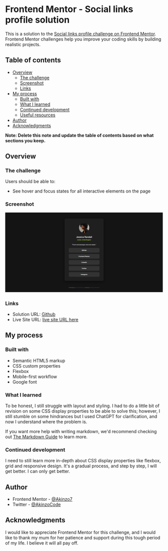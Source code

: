 # Frontend Mentor - Social links profile solution

This is a solution to the [Social links profile challenge on Frontend Mentor](https://www.frontendmentor.io/challenges/social-links-profile-UG32l9m6dQ). Frontend Mentor challenges help you improve your coding skills by building realistic projects. 

## Table of contents

- [Overview](#overview)
  - [The challenge](#the-challenge)
  - [Screenshot](#screenshot)
  - [Links](#links)
- [My process](#my-process)
  - [Built with](#built-with)
  - [What I learned](#what-i-learned)
  - [Continued development](#continued-development)
  - [Useful resources](#useful-resources)
- [Author](#author)
- [Acknowledgments](#acknowledgments)

**Note: Delete this note and update the table of contents based on what sections you keep.**

## Overview

### The challenge

Users should be able to:

- See hover and focus states for all interactive elements on the page

### Screenshot

![](./assets/images/Screenshot%202025-10-06%20153804.png)

 


### Links

- Solution URL: [Github](https://github.com/Akinzo7/Social-Links-Profile-Card)
- Live Site URL: [live site URL here](https://akinzo7.github.io/Social-Links-Profile-Card/)

## My process



### Built with

- Semantic HTML5 markup
- CSS custom properties
- Flexbox
- Mobile-first workflow
- Google font



### What I learned

To be honest, I still struggle with layout and styling. I had to do a little bit of revision on some CSS display properties to be able to solve this; however, I still stumble on some hindrances but I used ChatGPT for clarification, and now I understand where the problem is.

If you want more help with writing markdown, we'd recommend checking out [The Markdown Guide](https://www.markdownguide.org/) to learn more.


### Continued development

I need to still learn more in-depth about CSS display properties like flexbox, grid and responsive design. It's a gradual process, and step by step, I will get better. I can only get better.


## Author

- Frontend Mentor - [@Akinzo7](https://www.frontendmentor.io/profile/Akinzo7)
- Twitter - [@AkinzoCode](https://x.com/AkinzoCodes)


## Acknowledgments

I would like to appreciate Frontend Mentor for this challenge, and I would like to thank my mum for her patience and support during this tough period of my life. I believe it will all pay off.
